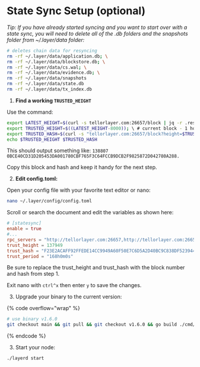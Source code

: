 # State Sync Setup (optional)

_Tip: If you have already started syncing and you want to start over with a state sync, you will need to delete all of the .db folders and the snapshots folder from \~/.layer/data folder:_

```sh
# deletes chain data for resyncing
rm -rf ~/.layer/data/application.db; \
rm -rf ~/.layer/data/blockstore.db; \
rm -rf ~/.layer/data/cs.wal; \
rm -rf ~/.layer/data/evidence.db; \
rm -rf ~/.layer/data/snapshots
rm -rf ~/.layer/data/state.db
rm -rf ~/.layer/data/tx_index.db
```

1. **Find a working `TRUSTED_HEIGHT`**

Use the command:

```sh
export LATEST_HEIGHT=$(curl -s tellorlayer.com:26657/block | jq -r .result.block.header.height); \
export TRUSTED_HEIGHT=$((LATEST_HEIGHT-8000)); \ # current block - 1 hour
export TRUSTED_HASH=$(curl -s "tellorlayer.com:26657/block?height=$TRUSTED_HEIGHT" | jq -r .result.block_id.hash); \
echo $TRUSTED_HEIGHT $TRUSTED_HASH
```

This should output something like: `138807 0BCE40CD31D205453DA001780CBF765F3C64FCCB9DCB2F9825872D042780A288.`

Copy this block and hash and keep it handy for the next step.

2. **Edit config.toml:**

Open your config file with your favorite text editor or nano:

```sh
nano ~/.layer/config/config.toml
```

Scroll or search the document and edit the variables as shown here:

```toml
# [statesync]
enable = true
#...
rpc_servers = "http://tellorlayer.com:26657,http://tellorlayer.com:26657"
trust_height = 137949
trust_hash = "F23E2ACAFF92FFEDE14CC9949A60F50E7C6D5A2D40BC9C838DF523944063294D"
trust_period = "168h0m0s"
```

Be sure to replace the trust\_height and trust\_hash with the block number and hash from step 1.

Exit nano with `ctrl^x` then enter `y` to save the changes.

3. Upgrade your binary to the current version:

{% code overflow="wrap" %}
```bash
# use binary v1.6.0
git checkout main && git pull && git checkout v1.6.0 && go build ./cmd/layerd
```
{% endcode %}

3. Start your node:

```
./layerd start
```
